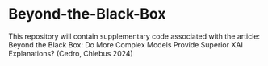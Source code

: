 # Beyond-the-Black-Box
This repository will contain supplementary code associated with the article: Beyond the Black Box: Do More Complex Models Provide Superior XAI Explanations? (Cedro, Chlebus 2024)
